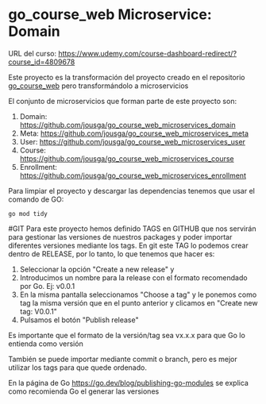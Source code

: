 # go_course_web Microservice: Domain
URL del curso: https://www.udemy.com/course-dashboard-redirect/?course_id=4809678

Este proyecto es la transformación del proyecto creado en el repositorio [go_course_web](https://github.com/jousga/go_course_web) pero transformándolo a microservicios

El conjunto de microservicios que forman parte de este proyecto son:
1. Domain: https://github.com/jousga/go_course_web_microservices_domain
2. Meta: https://github.com/jousga/go_course_web_microservices_meta
3. User: https://github.com/jousga/go_course_web_microservices_user
4. Course: https://github.com/jousga/go_course_web_microservices_course
5. Enrollment: https://github.com/jousga/go_course_web_microservices_enrollment

Para limpiar el proyecto y descargar las dependencias tenemos que usar el comando de GO:

```text
go mod tidy
```

#GIT
Para este proyecto hemos definido TAGS en GITHUB que nos servirán para gestionar las versiones de nuestros packages y poder
importar diferentes versiones mediante los tags. En git este TAG lo podemos crear dentro de RELEASE, por lo tanto, lo que tenemos que hacer
es:
1. Seleccionar la opción "Create a new release" y
2. Introducimos un nombre para la release con el formato recomendado por Go. Ej: v0.0.1
3. En la misma pantalla seleccionamos "Choose a tag" y le ponemos como tag la misma versión que en el punto anterior y clicamos en "Create new tag: V0.0.1"
4. Pulsamos el botón "Publish release"

Es importante que el formato de la versión/tag sea vx.x.x para que Go lo entienda como versión

También se puede importar mediante commit o branch, pero es mejor utilizar los tags para que quede ordenado.

En la página de Go https://go.dev/blog/publishing-go-modules se explica como recomienda Go el generar las versiones 